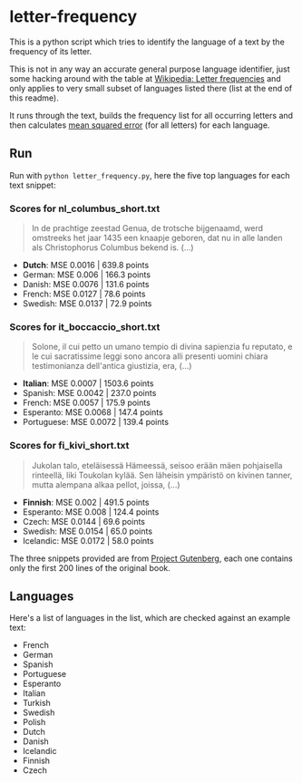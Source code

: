 # letter-frequency

This is a python script which tries to identify the language of a text by the frequency of its letter.

This is not in any way an accurate general purpose language identifier, just some hacking around with the table at [Wikipedia: Letter frequencies](https://en.wikipedia.org/wiki/Letter_frequency#Relative_frequencies_of_letters_in_other_languages) and only applies to very small subset of languages listed there (list at the end of this readme).

It runs through the text, builds the frequency list for all occurring letters and then calculates [mean squared error](https://en.wikipedia.org/wiki/Mean_squared_error) (for all letters) for each language.

## Run
Run with `python letter_frequency.py`, here the five top languages for each text snippet:

### Scores for nl_columbus_short.txt
>In de prachtige zeestad Genua, de trotsche bijgenaamd, werd
omstreeks het jaar 1435 een knaapje geboren, dat nu in alle landen
als Christophorus Columbus bekend is. (...)

* **Dutch**: MSE 0.0016 | 639.8 points
* German: MSE 0.006 | 166.3 points
* Danish: MSE 0.0076 | 131.6 points
* French: MSE 0.0127 | 78.6 points
* Swedish: MSE 0.0137 | 72.9 points

### Scores for it_boccaccio_short.txt
> Solone, il cui petto un umano tempio di divina sapienzia fu reputato,
e le cui sacratissime leggi sono ancora alli presenti uomini chiara
testimonianza dell'antica giustizia, era, (...)

* **Italian**: MSE 0.0007 | 1503.6 points
* Spanish: MSE 0.0042 | 237.0 points
* French: MSE 0.0057 | 175.9 points
* Esperanto: MSE 0.0068 | 147.4 points
* Portuguese: MSE 0.0072 | 139.4 points

### Scores for fi_kivi_short.txt
> Jukolan talo, eteläisessä Hämeessä, seisoo erään mäen pohjaisella
rinteellä, liki Toukolan kylää. Sen läheisin ympäristö on kivinen
tanner, mutta alempana alkaa pellot, joissa,  (...)

* **Finnish**: MSE 0.002 | 491.5 points
* Esperanto: MSE 0.008 | 124.4 points
* Czech: MSE 0.0144 | 69.6 points
* Swedish: MSE 0.0154 | 65.0 points
* Icelandic: MSE 0.0172 | 58.0 points

The three snippets provided are from [Project Gutenberg](https://www.gutenberg.org/), each one contains only the first 200 lines of the original book.

## Languages
Here's a list of languages in the list, which are checked against an example text:
* French
* German
* Spanish
* Portuguese
* Esperanto
* Italian
* Turkish
* Swedish
* Polish
* Dutch
* Danish
* Icelandic
* Finnish
* Czech
